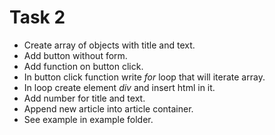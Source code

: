 # Task 2
- Create array of objects with title and text.
- Add button without form.
- Add function on button click.
- In button click function write *for* loop that will iterate array.
- In loop create element *div* and insert html in it.
- Add number for title and text.
- Append new article into article container. 
- See example in example folder.